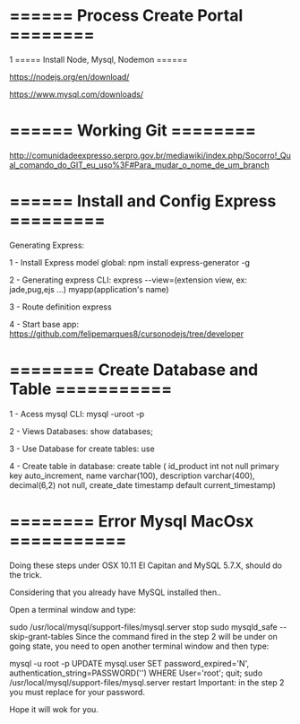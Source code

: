 # ====== Process Create Portal ========

1 ===== Install Node, Mysql, Nodemon ======

https://nodejs.org/en/download/

https://www.mysql.com/downloads/

# ====== Working Git ========

http://comunidadeexpresso.serpro.gov.br/mediawiki/index.php/Socorro!_Qual_comando_do_GIT_eu_uso%3F#Para_mudar_o_nome_de_um_branch

#  ====== Install and Config Express =========

Generating Express:

1 - Install Express model global: npm install express-generator -g

2 - Generating express CLI: express --view=(extension view, ex: jade,pug,ejs ...) myapp(application's name)

3 - Route definition express

4 - Start base app: https://github.com/felipemarques8/cursonodejs/tree/developer


# ======== Create Database and Table  ===========

1 - Acess mysql CLI: mysql -uroot -p

2 - Views Databases: show databases;

3 - Use Database for create tables: use <name database>

4 - Create table in database:  create table <name table>(
    id_product int not null primary key auto_increment, 
    name varchar(100), 
    description varchar(400), 
    decimal(6,2) not null,
    create_date timestamp default current_timestamp)

# ======== Error Mysql MacOsx ===========

Doing these steps under OSX 10.11 El Capitan and MySQL 5.7.X, should do the trick.

Considering that you already have MySQL installed then..

Open a terminal window and type:

sudo /usr/local/mysql/support-files/mysql.server stop
sudo mysqld_safe --skip-grant-tables
Since the command fired in the step 2 will be under on going state, you need to open another terminal window and then type:

mysql -u root -p
UPDATE mysql.user SET password_expired='N', authentication_string=PASSWORD('') WHERE User='root';
quit;
sudo /usr/local/mysql/support-files/mysql.server restart
Important: in the step 2 you must replace for your password.

Hope it will wok for you.